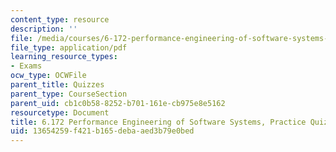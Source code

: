 ```yaml
---
content_type: resource
description: ''
file: /media/courses/6-172-performance-engineering-of-software-systems-fall-2018/13654259f421b165debaaed3b79e0bed_MIT6_172F18_practicequiz4.pdf
file_type: application/pdf
learning_resource_types:
- Exams
ocw_type: OCWFile
parent_title: Quizzes
parent_type: CourseSection
parent_uid: cb1c0b58-8252-b701-161e-cb975e8e5162
resourcetype: Document
title: 6.172 Performance Engineering of Software Systems, Practice Quiz 4
uid: 13654259-f421-b165-deba-aed3b79e0bed
---
```

